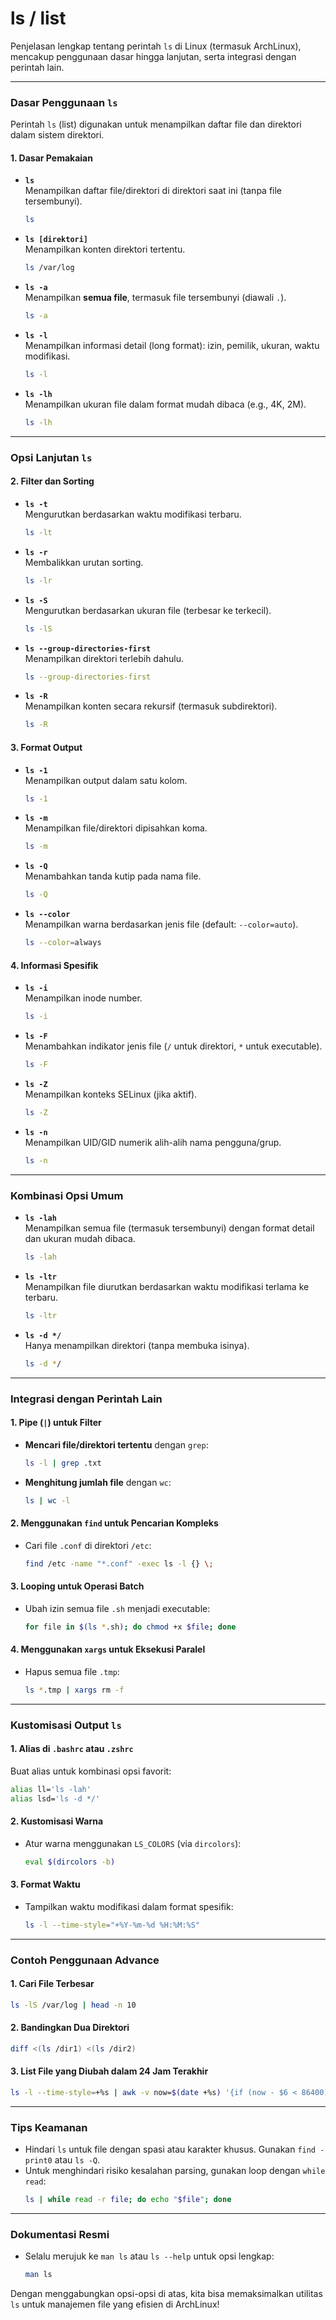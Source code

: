 # ls / list

Penjelasan lengkap tentang perintah `ls` di Linux (termasuk ArchLinux), mencakup penggunaan dasar hingga lanjutan, serta integrasi dengan perintah lain.

---

### **Dasar Penggunaan `ls`**

Perintah `ls` (list) digunakan untuk menampilkan daftar file dan direktori dalam sistem direktori.

#### 1. **Dasar Pemakaian**

- **`ls`**  
  Menampilkan daftar file/direktori di direktori saat ini (tanpa file tersembunyi).

  ```bash
  ls
  ```

- **`ls [direktori]`**  
  Menampilkan konten direktori tertentu.

  ```bash
  ls /var/log
  ```

- **`ls -a`**  
  Menampilkan **semua file**, termasuk file tersembunyi (diawali `.`).

  ```bash
  ls -a
  ```

- **`ls -l`**  
  Menampilkan informasi detail (long format): izin, pemilik, ukuran, waktu modifikasi.

  ```bash
  ls -l
  ```

- **`ls -lh`**  
  Menampilkan ukuran file dalam format mudah dibaca (e.g., 4K, 2M).
  ```bash
  ls -lh
  ```

---

### **Opsi Lanjutan `ls`**

#### 2. **Filter dan Sorting**

- **`ls -t`**  
  Mengurutkan berdasarkan waktu modifikasi terbaru.

  ```bash
  ls -lt
  ```

- **`ls -r`**  
  Membalikkan urutan sorting.

  ```bash
  ls -lr
  ```

- **`ls -S`**  
  Mengurutkan berdasarkan ukuran file (terbesar ke terkecil).

  ```bash
  ls -lS
  ```

- **`ls --group-directories-first`**  
  Menampilkan direktori terlebih dahulu.

  ```bash
  ls --group-directories-first
  ```

- **`ls -R`**  
  Menampilkan konten secara rekursif (termasuk subdirektori).
  ```bash
  ls -R
  ```

#### 3. **Format Output**

- **`ls -1`**  
  Menampilkan output dalam satu kolom.

  ```bash
  ls -1
  ```

- **`ls -m`**  
  Menampilkan file/direktori dipisahkan koma.

  ```bash
  ls -m
  ```

- **`ls -Q`**  
  Menambahkan tanda kutip pada nama file.

  ```bash
  ls -Q
  ```

- **`ls --color`**  
  Menampilkan warna berdasarkan jenis file (default: `--color=auto`).
  ```bash
  ls --color=always
  ```

#### 4. **Informasi Spesifik**

- **`ls -i`**  
  Menampilkan inode number.

  ```bash
  ls -i
  ```

- **`ls -F`**  
  Menambahkan indikator jenis file (`/` untuk direktori, `*` untuk executable).

  ```bash
  ls -F
  ```

- **`ls -Z`**  
  Menampilkan konteks SELinux (jika aktif).

  ```bash
  ls -Z
  ```

- **`ls -n`**  
  Menampilkan UID/GID numerik alih-alih nama pengguna/grup.
  ```bash
  ls -n
  ```

---

### **Kombinasi Opsi Umum**

- **`ls -lah`**  
  Menampilkan semua file (termasuk tersembunyi) dengan format detail dan ukuran mudah dibaca.

  ```bash
  ls -lah
  ```

- **`ls -ltr`**  
  Menampilkan file diurutkan berdasarkan waktu modifikasi terlama ke terbaru.

  ```bash
  ls -ltr
  ```

- **`ls -d */`**  
  Hanya menampilkan direktori (tanpa membuka isinya).
  ```bash
  ls -d */
  ```

---

### **Integrasi dengan Perintah Lain**

#### 1. **Pipe (`|`) untuk Filter**

- **Mencari file/direktori tertentu** dengan `grep`:

  ```bash
  ls -l | grep .txt
  ```

- **Menghitung jumlah file** dengan `wc`:
  ```bash
  ls | wc -l
  ```

#### 2. **Menggunakan `find` untuk Pencarian Kompleks**

- Cari file `.conf` di direktori `/etc`:
  ```bash
  find /etc -name "*.conf" -exec ls -l {} \;
  ```

#### 3. **Looping untuk Operasi Batch**

- Ubah izin semua file `.sh` menjadi executable:
  ```bash
  for file in $(ls *.sh); do chmod +x $file; done
  ```

#### 4. **Menggunakan `xargs` untuk Eksekusi Paralel**

- Hapus semua file `.tmp`:
  ```bash
  ls *.tmp | xargs rm -f
  ```

---

### **Kustomisasi Output `ls`**

#### 1. **Alias di `.bashrc` atau `.zshrc`**

Buat alias untuk kombinasi opsi favorit:

```bash
alias ll='ls -lah'
alias lsd='ls -d */'
```

#### 2. **Kustomisasi Warna**

- Atur warna menggunakan `LS_COLORS` (via `dircolors`):
  ```bash
  eval $(dircolors -b)
  ```

#### 3. **Format Waktu**

- Tampilkan waktu modifikasi dalam format spesifik:
  ```bash
  ls -l --time-style="+%Y-%m-%d %H:%M:%S"
  ```

---

### **Contoh Penggunaan Advance**

#### 1. **Cari File Terbesar**

```bash
ls -lS /var/log | head -n 10
```

#### 2. **Bandingkan Dua Direktori**

```bash
diff <(ls /dir1) <(ls /dir2)
```

#### 3. **List File yang Diubah dalam 24 Jam Terakhir**

```bash
ls -l --time-style=+%s | awk -v now=$(date +%s) '{if (now - $6 < 86400) print}'
```

---

### **Tips Keamanan**

- Hindari `ls` untuk file dengan spasi atau karakter khusus. Gunakan `find -print0` atau `ls -Q`.
- Untuk menghindari risiko kesalahan parsing, gunakan loop dengan `while read`:
  ```bash
  ls | while read -r file; do echo "$file"; done
  ```

---

### **Dokumentasi Resmi**

- Selalu merujuk ke `man ls` atau `ls --help` untuk opsi lengkap:
  ```bash
  man ls
  ```

Dengan menggabungkan opsi-opsi di atas, kita bisa memaksimalkan utilitas `ls` untuk manajemen file yang efisien di ArchLinux!
